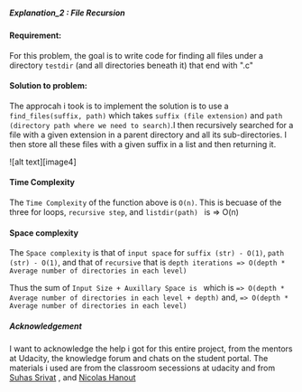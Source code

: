 
##### Explanation_2 : File Recursion

[//]: # (Image References)


[image1]: image4.png "Encoded text function"


#### Requirement:

For this problem, the goal is to write code for finding all files under a directory `testdir` (and all directories beneath it) that end with ".c"

#### Solution to problem:

The approcah i took is to implement the solution is to use a `find_files(suffix, path)` which takes `suffix (file extension)` and `path (directory path where we need to search)`.I then recursively searched for a file with a given extension in a parent directory and all its sub-directories. I then store all these files with a given suffix in a list and then returning it.

![alt text][image4]

#### Time Complexity

The `Time Complexity` of the function above is `O(n)`. 
This is becuase of the three for loops, `recursive step`, and  `listdir(path) ` is => O(n)

#### Space complexity

The `Space complexity` is that of `input space` for `suffix (str) - O(1)`, `path (str) - O(1)`, and that of `recursive` that is `depth iterations => O(depth * Average number of directories in each level)`


Thus the sum of `Input Size + Auxillary Space is ` which is `=> O(depth * Average number of directories in each level + depth)` and, `=> O(depth * Average number of directories in each level)`



##### Acknowledgement

I want to acknowledge the help i got for this entire project, from the mentors at Udacity, the knowledge forum and chats on the student portal. The materials i used are from the classroom secessions at udacity and from [Suhas Srivat](https://github.com/suhassrivats) , and [Nicolas Hanout](https://github.com/nicolashanout/Show-Me-the-Data-Structures---UDACITY--/blob/master/explanation_3.md)
